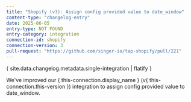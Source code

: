 ```yaml
---
title: "Shopify (v3): Assign config provided value to date_window"
content-type: "changelog-entry"
date: 2025-06-05
entry-type: NOT FOUND
entry-category: integration
connection-id: shopify
connection-version: 3
pull-request: "https://github.com/singer-io/tap-shopify/pull/221"
---
```

{ site.data.changelog.metadata.single-integration | flatify }

We've improved our { this-connection.display_name } (v{ this-connection.this-version }) integration to assign config provided value to date_window.